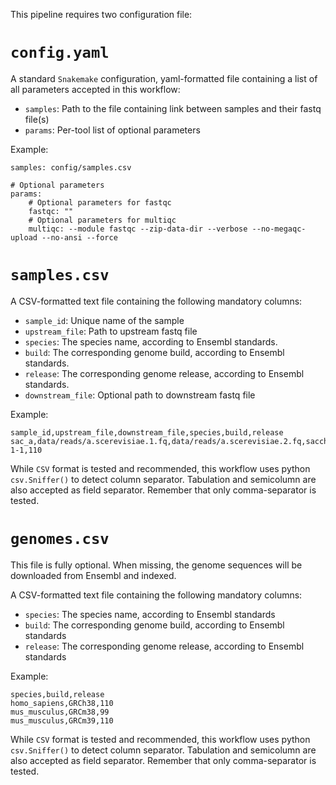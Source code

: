 This pipeline requires two configuration file:

# `config.yaml`

A standard `Snakemake` configuration, yaml-formatted file containing a list of
all parameters accepted in this workflow:

* `samples`: Path to the file containing link between samples and their fastq file(s)
* `params`: Per-tool list of optional parameters

Example:

```
samples: config/samples.csv

# Optional parameters
params:
    # Optional parameters for fastqc
    fastqc: ""
    # Optional parameters for multiqc
    multiqc: --module fastqc --zip-data-dir --verbose --no-megaqc-upload --no-ansi --force
```

# `samples.csv`

A CSV-formatted text file containing the following mandatory columns:

* `sample_id`: Unique name of the sample
* `upstream_file`: Path to upstream fastq file
* `species`: The species name, according to Ensembl standards.
* `build`: The corresponding genome build, according to Ensembl standards.
* `release`: The corresponding genome release, according to Ensembl standards.
* `downstream_file`: Optional path to downstream fastq file

Example:

```
sample_id,upstream_file,downstream_file,species,build,release
sac_a,data/reads/a.scerevisiae.1.fq,data/reads/a.scerevisiae.2.fq,saccharomyces_cerevisiae,R64-1-1,110
```

While `CSV` format is tested and recommended, this workflow uses python
`csv.Sniffer()` to detect column separator. Tabulation and semicolumn are
also accepted as field separator. Remember that only comma-separator is
tested.

# `genomes.csv`

This file is fully optional. When missing, the genome sequences
will be downloaded from Ensembl and indexed.

A CSV-formatted text file containing the following mandatory columns:

* `species`: The species name, according to Ensembl standards
* `build`: The corresponding genome build, according to Ensembl standards
* `release`: The corresponding genome release, according to Ensembl standards

Example:

```
species,build,release
homo_sapiens,GRCh38,110
mus_musculus,GRCm38,99
mus_musculus,GRCm39,110
```

While `CSV` format is tested and recommended, this workflow uses python
`csv.Sniffer()` to detect column separator. Tabulation and semicolumn are
also accepted as field separator. Remember that only comma-separator is
tested.